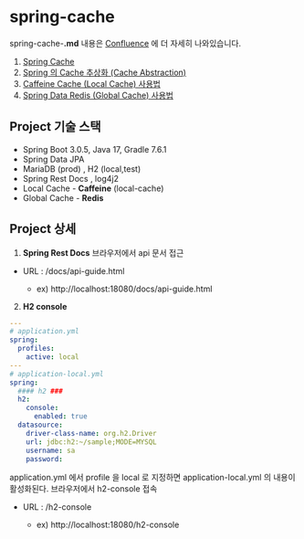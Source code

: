 # spring-cache
spring-cache-**.md** 내용은 [Confluence](https://osc-korea.atlassian.net/wiki/home) 에 더 자세히 나와있습니다.
1. [Spring Cache](spring-cache-01.md)
2. [Spring 의 Cache 추상화 (Cache Abstraction)](spring-cache-02.md)
3. [Caffeine Cache (Local Cache) 사용법](spring-cache-03.md)
4. [Spring Data Redis (Global Cache) 사용법](spring-cache-04.md)

## Project 기술 스택
- Spring Boot 3.0.5, Java 17, Gradle 7.6.1
- Spring Data JPA
- MariaDB (prod) , H2 (local,test)
- Spring Rest Docs , log4j2
- Local Cache - **Caffeine** (local-cache)
- Global Cache - **Redis**

## Project 상세
1. **Spring Rest Docs**
브라우저에서 api 문서 접근
- URL : <Server-IP>/docs/api-guide.html
  - ex) http://localhost:18080/docs/api-guide.html

2. **H2 console**

```yaml
---
# application.yml
spring:
  profiles:
    active: local
---
# application-local.yml
spring:
  #### h2 ###
  h2:
    console:
      enabled: true
  datasource:
    driver-class-name: org.h2.Driver
    url: jdbc:h2:~/sample;MODE=MYSQL
    username: sa
    password:
```
application.yml 에서 profile 을 local 로 지정하면 application-local.yml 의 내용이 활성화된다.
브라우저에서 h2-console 접속
- URL : <Server-IP>/h2-console
  - ex) http://localhost:18080/h2-console








